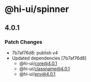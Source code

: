# @hi-ui/spinner

## 4.0.1

### Patch Changes

- 7b7af76d8: publish v4
- Updated dependencies [7b7af76d8]
  - @hi-ui/core@4.0.1
  - @hi-ui/classname@4.0.1
  - @hi-ui/env@4.0.1

